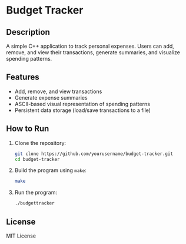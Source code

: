 
# Budget Tracker

## Description
A simple C++ application to track personal expenses. Users can add, remove, and view their transactions, generate summaries, and visualize spending patterns.

## Features
- Add, remove, and view transactions
- Generate expense summaries
- ASCII-based visual representation of spending patterns
- Persistent data storage (load/save transactions to a file)

## How to Run
1. Clone the repository:
   ```bash
   git clone https://github.com/yourusername/budget-tracker.git
   cd budget-tracker
   ```
2. Build the program using `make`:
   ```bash
   make
   ```
3. Run the program:
   ```bash
   ./budgettracker
   ```

## License
MIT License
